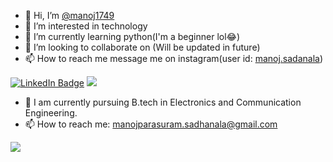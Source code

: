 - 👋 Hi, I’m [@manoj1749](https://github.com/manoj1749)
- 👀 I’m interested in technology
- 🌱 I’m currently learning python(I'm a beginner lol😂) 
- 💞️ I’m looking to collaborate on (Will be updated in future)
- 📫 How to reach me message me on instagram(user id: [manoj.sadanala](https://www.instagram.com/manoj.sadanala/))

[![LinkedIn Badge](https://img.shields.io/badge/LinkedIn-manojsadanala?style=flat&logo=linkedin&logoColor=white&color=0D76A8)](https://www.linkedin.com/in/manojsadanala/)
![](https://komarev.com/ghpvc/?username=your-manoj1749&color=ff69b4)


- 🔭 I am currently pursuing B.tech in Electronics and Communication Engineering.
- 📫 How to reach me: [manojparasuram.sadhanala@gmail.com](mailto:manojparasuram.sadhanala@gmail.com)


<img align="left" src = "https://github-readme-stats.vercel.app/api?username=Manoj1749&show_icons=true&theme=radical&hide_rank=true"/>
